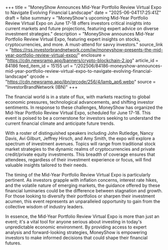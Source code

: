+++
title = "MoneyShow Announces Mid-Year Portfolio Review Virtual Expo to Navigate Evolving Financial Landscape"
date = "2025-06-04T17:25:41Z"
draft = false
summary = "MoneyShow's upcoming Mid-Year Portfolio Review Virtual Expo on June 17-18 offers investors critical insights into current markets and future projections, featuring expert advice on diverse investment strategies."
description = "MoneyShow announces Mid-Year Portfolio Review Virtual Expo, featuring expert insights on stocks, cryptocurrencies, and more. A must-attend for savvy investors."
source_link = "https://rss.investorbrandnetwork.com/iw/moneyshow-presents-the-mid-year-portfolio-review-virtual-expo/"
enclosure = "https://cdn.newsramp.app/banners/crypto-blockchain-2.jpg"
article_id = 84186
feed_item_id = 15155
url = "/202506/84186-moneyshow-announces-mid-year-portfolio-review-virtual-expo-to-navigate-evolving-financial-landscape"
qrcode = "https://cdn.newsramp.app/ibn/qrcode/256/4/lamb_ap6.webp"
source = "InvestorBrandNetwork (IBN)"
+++

<p>The financial world is in a state of flux, with markets reacting to global economic pressures, technological advancements, and shifting investor sentiments. In response to these challenges, MoneyShow has organized the Mid-Year Portfolio Review Virtual Expo, scheduled for June 17-18. This event is poised to be a cornerstone for investors seeking to understand the current financial climate and anticipate future trends.</p><p>With a roster of distinguished speakers including John Rutledge, Nancy Davis, Avi Gilburt, Jeffrey Hirsch, and Amy Smith, the expo will explore a spectrum of investment avenues. Topics will range from traditional stock market strategies to the dynamic realms of cryptocurrencies and private credit/private equity investments. This breadth of coverage ensures that attendees, regardless of their investment experience or focus, will find valuable insights tailored to their needs.</p><p>The timing of the Mid-Year Portfolio Review Virtual Expo is particularly pertinent. As investors grapple with inflation concerns, interest rate hikes, and the volatile nature of emerging markets, the guidance offered by these financial luminaries could be the difference between stagnation and growth. For those looking to diversify their portfolios or sharpen their investment acumen, this event represents an unparalleled opportunity to gain from the collective wisdom of industry leaders.</p><p>In essence, the Mid-Year Portfolio Review Virtual Expo is more than just an event; it's a vital tool for anyone serious about investing in today's unpredictable economic environment. By providing access to expert analysis and forward-looking strategies, MoneyShow is empowering investors to make informed decisions that could shape their financial futures.</p>